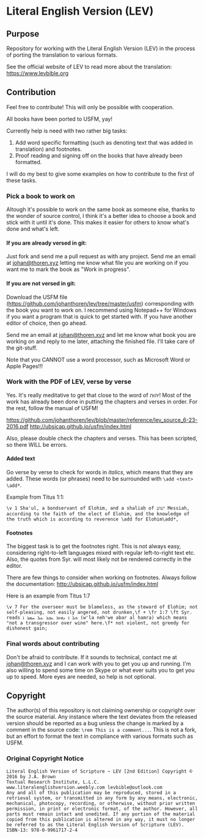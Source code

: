 # Literal English Version (LEV)
## Purpose
Repository for working with the Literal English Version (LEV) in the process of porting the translation to various formats.

See the official website of LEV to read more about the translation:
https://www.levbible.org
## Contribution
Feel free to contribute! This will only be possible with cooperation.

All books have been ported to USFM, yay!

Currently help is need with two rather big tasks:
1. Add word specific formatting (such as denoting text that was added in translation) and footnotes.
2. Proof reading and signing off on the books that have already been formatted.

I will do my best to give some examples on how to contribute to the first of these tasks.

### Pick a book to work on
Altough it's possible to work on the same book as someone else, thanks to the wonder of source control, I think it's a better idea to choose a book and stick with it until it's done. This makes it easier for others to know what's done and what's left.

#### If you are already versed in git:
Just fork and send me a pull request as with any project. Send me an email at <johan@thoren.xyz> letting me know what file you are working on if you want me to mark the book as "Work in progress".

#### If you are not versed in git:
Download the USFM file (https://github.com/johanthoren/lev/tree/master/usfm) corresponding with the book you want to work on. I recommend using Notepad++ for Windows if you want a program that is quick to get started with. If you have another editor of choice, then go ahead.

Send me an email at <johan@thoren.xyz> and let me know what book you are working on and reply to me later, attaching the finished file. I'll take care of the git-stuff.

Note that you CANNOT use a word processor, such as Microsoft Word or Apple Pages!!!

### Work with the PDF of LEV, verse by verse
Yes. It's really meditative to get that close to the word of יהוה! Most of the work has already been done in putting the chapters and verses in order. For the rest, follow the manual of USFM!

https://github.com/johanthoren/lev/blob/master/reference/lev_source_6-23-2016.pdf
http://ubsicap.github.io/usfm/index.html

Also, please double check the chapters and verses. This has been scripted, so there WILL be errors.

#### Added text
Go verse by verse to check for words in *italics*, which means that they are added. These words (or phrases) need to be surrounded with `\add <text> \add*`.

Example from Titus 1:1:
```
\v 1 Sha'ul, a bondservant of Elohim, and a shaliaḥ of ישוע Messiah, according to the faith of the elect of Elohim, and the knowledge of the truth which is according to reverence \add for Elohim\add*,
```
#### Footnotes
The biggest task is to get the footnotes right. This is not always easy, considering right-to-left languages mixed with regular left-to-right text etc. Also, the quotes from Syr. will most likely not be rendered correctly in the editor.

There are few things to consider when working on footnotes. Always follow the documentation: http://ubsicap.github.io/usfm/index.html

Here is an example from Titus 1:7
```
\v 7 For the overseer must be blameless, as the steward of Elohim; not self-pleasing, not easily angered, not drunken,\f + \fr 1:7 \ft Syr. reads ܘܠ ܐ ܢܗܘܐ ܥܒܪ ܥܠ ܚܡܪ ܐ (w'la neh'we abar al ḥamra) which means "not a transgressor over wine" here.\f* not violent, not greedy for dishonest gain;
```
### Final words about contributing
Don't be afraid to contribute. If it sounds to technical, contact me at <johan@thoren.xyz> and I can work with you to get you up and running. I'm also willing to spend some time on Skype or what ever suits you to get you up to speed. More eyes are needed, so help is not optional.
## Copyright
The author(s) of this repository is not claiming ownership or copyright over the source material. Any instance where the text deviates from the released version should be reported as a bug unless the change is marked by a comment in the source code: `\rem This is a comment...`. This is not a fork, but an effort to format the text in compliance with various formats such as USFM.
### Original Copyright Notice
```
Literal English Version of Scripture ~ LEV [2nd Edition] Copyright © 2016 by J.A. Brown
Textual Research Institute, L.L.C.
www.literalenglishversion.weebly.com levbible@outlook.com
Any and all of this publication may be reproduced, stored in a retrieval system, or transmitted in any form by any means, electronic, mechanical, photocopy, recording, or otherwise, without prior written permission, in print or electronic format, of the author. However, all parts must remain intact and unedited. If any portion of the material copied from this publication is altered in any way, it must no longer be referred to as the Literal English Version of Scripture (LEV).
ISBN-13: 978-0-9961717-2-4
```
